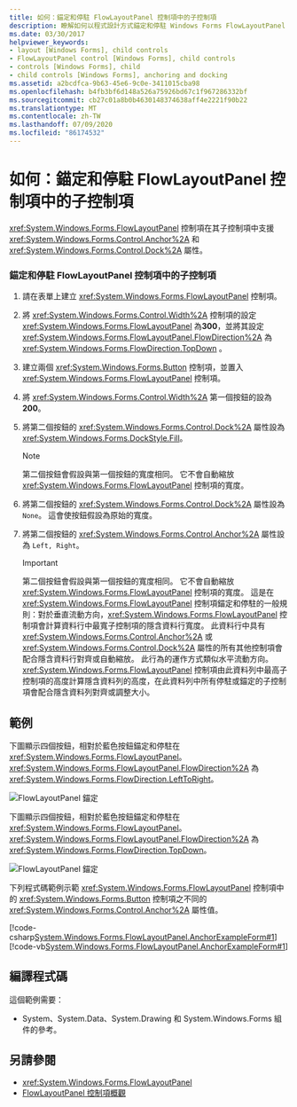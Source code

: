 ```yaml
---
title: 如何：錨定和停駐 FlowLayoutPanel 控制項中的子控制項
description: 瞭解如何以程式設計方式錨定和停駐 Windows Forms FlowLayoutPanel 控制項中的子控制項。
ms.date: 03/30/2017
helpviewer_keywords:
- layout [Windows Forms], child controls
- FlowLayoutPanel control [Windows Forms], child controls
- controls [Windows Forms], child
- child controls [Windows Forms], anchoring and docking
ms.assetid: a2bcdfca-9b63-45e6-9c0e-3411015cba98
ms.openlocfilehash: b4fb3bf6d148a526a75926bd67c1f967286332bf
ms.sourcegitcommit: cb27c01a8b0b4630148374638aff4e2221f90b22
ms.translationtype: MT
ms.contentlocale: zh-TW
ms.lasthandoff: 07/09/2020
ms.locfileid: "86174532"
---
```

# <a name="how-to-anchor-and-dock-child-controls-in-a-flowlayoutpanel-control"></a>如何：錨定和停駐 FlowLayoutPanel 控制項中的子控制項

<xref:System.Windows.Forms.FlowLayoutPanel> 控制項在其子控制項中支援 <xref:System.Windows.Forms.Control.Anchor%2A> 和 <xref:System.Windows.Forms.Control.Dock%2A> 屬性。

### <a name="to-anchor-and-dock-child-controls-in-a-flowlayoutpanel-control"></a>錨定和停駐 FlowLayoutPanel 控制項中的子控制項

1. 請在表單上建立 <xref:System.Windows.Forms.FlowLayoutPanel> 控制項。

2. 將 <xref:System.Windows.Forms.Control.Width%2A> 控制項的設定 <xref:System.Windows.Forms.FlowLayoutPanel> 為**300**，並將其設定 <xref:System.Windows.Forms.FlowLayoutPanel.FlowDirection%2A> 為 <xref:System.Windows.Forms.FlowDirection.TopDown> 。

3. 建立兩個 <xref:System.Windows.Forms.Button> 控制項，並置入 <xref:System.Windows.Forms.FlowLayoutPanel> 控制項。

4. 將 <xref:System.Windows.Forms.Control.Width%2A> 第一個按鈕的設為**200**。

5. 將第二個按鈕的 <xref:System.Windows.Forms.Control.Dock%2A> 屬性設為 <xref:System.Windows.Forms.DockStyle.Fill>。

    > [!NOTE]
    > 第二個按鈕會假設與第一個按鈕的寬度相同。 它不會自動縮放 <xref:System.Windows.Forms.FlowLayoutPanel> 控制項的寬度。

6. 將第二個按鈕的 <xref:System.Windows.Forms.Control.Dock%2A> 屬性設為 `None`。 這會使按鈕假設為原始的寬度。

7. 將第二個按鈕的 <xref:System.Windows.Forms.Control.Anchor%2A> 屬性設為 `Left, Right`。

    > [!IMPORTANT]
    > 第二個按鈕會假設與第一個按鈕的寬度相同。 它不會自動縮放 <xref:System.Windows.Forms.FlowLayoutPanel> 控制項的寬度。 這是在 <xref:System.Windows.Forms.FlowLayoutPanel> 控制項錨定和停駐的一般規則：對於垂直流動方向，<xref:System.Windows.Forms.FlowLayoutPanel> 控制項會計算資料行中最寬子控制項的隱含資料行寬度。 此資料行中具有 <xref:System.Windows.Forms.Control.Anchor%2A> 或 <xref:System.Windows.Forms.Control.Dock%2A> 屬性的所有其他控制項會配合隱含資料行對齊或自動縮放。 此行為的運作方式類似水平流動方向。 <xref:System.Windows.Forms.FlowLayoutPanel> 控制項由此資料列中最高子控制項的高度計算隱含資料列的高度，在此資料列中所有停駐或錨定的子控制項會配合隱含資料列對齊或調整大小。

## <a name="example"></a>範例

下圖顯示四個按鈕，相對於藍色按鈕錨定和停駐在 <xref:System.Windows.Forms.FlowLayoutPanel>。 <xref:System.Windows.Forms.FlowLayoutPanel.FlowDirection%2A> 為 <xref:System.Windows.Forms.FlowDirection.LeftToRight>。

![FlowLayoutPanel 錨定](./media/net-flpanchorexp.gif "NET_FLPanchorExp")

下圖顯示四個按鈕，相對於藍色按鈕錨定和停駐在 <xref:System.Windows.Forms.FlowLayoutPanel>。 <xref:System.Windows.Forms.FlowLayoutPanel.FlowDirection%2A> 為 <xref:System.Windows.Forms.FlowDirection.TopDown>。

![FlowLayoutPanel 錨定](./media/vs-flpanchor2.gif "VS_FLPanchor2")

下列程式碼範例示範 <xref:System.Windows.Forms.FlowLayoutPanel> 控制項中的 <xref:System.Windows.Forms.Button> 控制項之不同的 <xref:System.Windows.Forms.Control.Anchor%2A> 屬性值。

[!code-csharp[System.Windows.Forms.FlowLayoutPanel.AnchorExampleForm#1](~/samples/snippets/csharp/VS_Snippets_Winforms/System.Windows.Forms.FlowLayoutPanel.AnchorExampleForm/CS/FlpAnchorExampleForm.cs#1)]
[!code-vb[System.Windows.Forms.FlowLayoutPanel.AnchorExampleForm#1](~/samples/snippets/visualbasic/VS_Snippets_Winforms/System.Windows.Forms.FlowLayoutPanel.AnchorExampleForm/VB/FlpAnchorExampleForm.vb#1)]

## <a name="compiling-the-code"></a>編譯程式碼

這個範例需要：

- System、System.Data、System.Drawing 和 System.Windows.Forms 組件的參考。

## <a name="see-also"></a>另請參閱

- <xref:System.Windows.Forms.FlowLayoutPanel>
- [FlowLayoutPanel 控制項概觀](flowlayoutpanel-control-overview.md)
